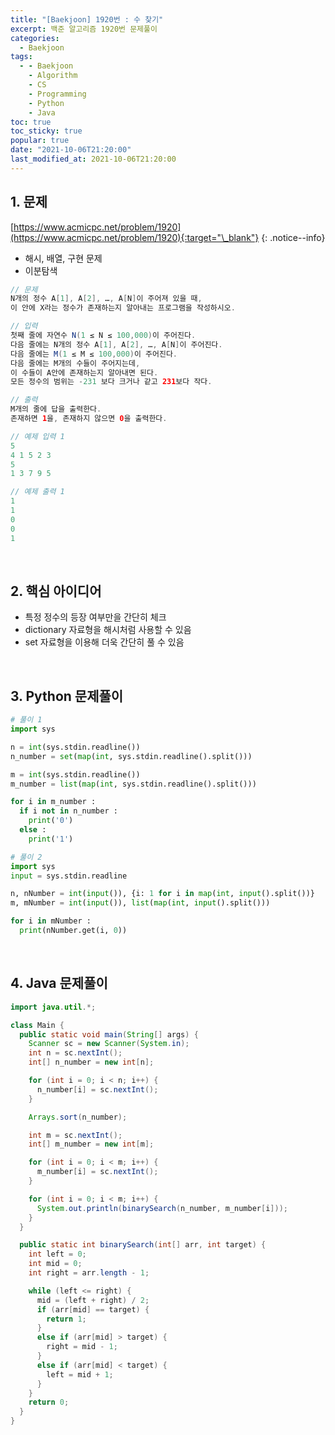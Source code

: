 ```yaml
---
title: "[Baekjoon] 1920번 : 수 찾기"
excerpt: 백준 알고리즘 1920번 문제풀이
categories:
  - Baekjoon
tags:
  - - Baekjoon
    - Algorithm
    - CS
    - Programming
    - Python
    - Java
toc: true
toc_sticky: true
popular: true
date: "2021-10-06T21:20:00"
last_modified_at: 2021-10-06T21:20:00
---
```


## 1. 문제

[https://www.acmicpc.net/problem/1920](https://www.acmicpc.net/problem/1920){:target="\_blank"}
{: .notice--info}

- 해시, 배열, 구현 문제
- 이분탐색

```java
// 문제
N개의 정수 A[1], A[2], …, A[N]이 주어져 있을 때,
이 안에 X라는 정수가 존재하는지 알아내는 프로그램을 작성하시오.

// 입력
첫째 줄에 자연수 N(1 ≤ N ≤ 100,000)이 주어진다.
다음 줄에는 N개의 정수 A[1], A[2], …, A[N]이 주어진다.
다음 줄에는 M(1 ≤ M ≤ 100,000)이 주어진다.
다음 줄에는 M개의 수들이 주어지는데,
이 수들이 A안에 존재하는지 알아내면 된다.
모든 정수의 범위는 -231 보다 크거나 같고 231보다 작다.

// 출력
M개의 줄에 답을 출력한다.
존재하면 1을, 존재하지 않으면 0을 출력한다.

// 예제 입력 1
5
4 1 5 2 3
5
1 3 7 9 5

// 예제 출력 1
1
1
0
0
1
```

<br>

## 2. 핵심 아이디어

- 특정 정수의 등장 여부만을 간단히 체크
- dictionary 자료형을 해시처럼 사용할 수 있음
- set 자료형을 이용해 더욱 간단히 풀 수 있음

<br>

## 3. Python 문제풀이

```python
# 풀이 1
import sys

n = int(sys.stdin.readline())
n_number = set(map(int, sys.stdin.readline().split()))

m = int(sys.stdin.readline())
m_number = list(map(int, sys.stdin.readline().split()))

for i in m_number :
  if i not in n_number :
    print('0')
  else :
    print('1')

# 풀이 2
import sys
input = sys.stdin.readline

n, nNumber = int(input()), {i: 1 for i in map(int, input().split())}
m, mNumber = int(input()), list(map(int, input().split()))

for i in mNumber :
  print(nNumber.get(i, 0))
```

<br>

## 4. Java 문제풀이

```java
import java.util.*;

class Main {
  public static void main(String[] args) {
    Scanner sc = new Scanner(System.in);
    int n = sc.nextInt();
    int[] n_number = new int[n];

    for (int i = 0; i < n; i++) {
      n_number[i] = sc.nextInt();
    }

    Arrays.sort(n_number);

    int m = sc.nextInt();
    int[] m_number = new int[m];

    for (int i = 0; i < m; i++) {
      m_number[i] = sc.nextInt();
    }

    for (int i = 0; i < m; i++) {
      System.out.println(binarySearch(n_number, m_number[i]));
    }
  }

  public static int binarySearch(int[] arr, int target) {
    int left = 0;
    int mid = 0;
    int right = arr.length - 1;

    while (left <= right) {
      mid = (left + right) / 2;
      if (arr[mid] == target) {
        return 1;
      }
      else if (arr[mid] > target) {
        right = mid - 1;
      }
      else if (arr[mid] < target) {
        left = mid + 1;
      }
    }
    return 0;
  }
}
```
